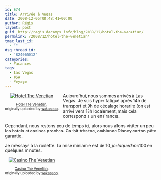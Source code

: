 ```yaml
---
id: 674
title: Arrivée à Vegas
date: 2008-12-05T08:48:41+00:00
author: Régis
layout: post
guid: http://regis.decamps.info/blog/2008/12/hotel-the-venetian/
permalink: /2008/12/hotel-the-venetian/
tmac_last_id:
  - ""
dsq_thread_id:
  - "824065012"
categories:
  - Vacances
tags:
  - Las Vegas
  - USA
  - Voyage
---
```

<div style="float: left; text-align: center; margin-right: 15px; margin-bottom: 15px;">
  <a href="http://www.flickr.com/photos/wakaseoo/3096080290/" title="photo sharing"><img src="http://farm4.static.flickr.com/3002/3096080290_997a4e71b1_t.jpg" alt="Hotel The Venetian" /></a><br /> <span style="font-size: 0.8em; margin-top: 0px;"><br /> <a href="http://www.flickr.com/photos/wakaseoo/3096080290/">Hotel The Venetian</a>,<br /> originally uploaded by <a href="http://www.flickr.com/people/wakaseoo/">wakaseoo</a>.<br /> </span>
</div>

Aujourd’hui, nous sommes arrivés à Las Vegas. Je suis hyper fatigué après 14h de transport et 9h de décalage horarire (on est arrivé vers 18h localement, mais cela correspond à 9h en France).

Cependant, nous restons peu de temps ici, alors nous allons visiter un peu les hotels et casinos proches. Ca fait très toc, ambiance Disney carton-pâte garantie.

Je m’essaye à la roulette. La mise miniamle est de 10$, je claque donc 100$ en quelques minutes.

<div style="float: left; text-align: center; margin-right: 15px; margin-bottom: 15px;">
  <a href="http://www.flickr.com/photos/wakaseoo/3096081362/" title="photo sharing"><img src="http://farm4.static.flickr.com/3195/3096081362_c6a8220dc9_t.jpg" alt="Casino The Venetian" /></a><br /> <span style="font-size: 0.8em; margin-top: 0px;"><br /> <a href="http://www.flickr.com/photos/wakaseoo/3096081362/">Casino The Venetian</a>,<br /> originally uploaded by <a href="http://www.flickr.com/people/wakaseoo/">wakaseoo</a>.<br /> </span>
</div>
